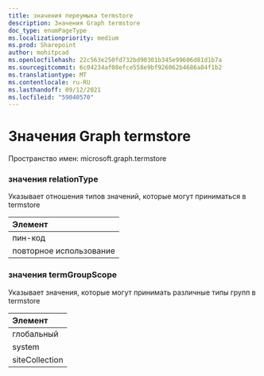 ```yaml
---
title: значения переумыка termstore
description: Значения Graph termstore
doc_type: enumPageType
ms.localizationpriority: medium
ms.prod: Sharepoint
author: mohitpcad
ms.openlocfilehash: 22c563e250fd732bd90301b345e99606d81d1b7a
ms.sourcegitcommit: 6c04234af08efce558e9bf926062b4686a84f1b2
ms.translationtype: MT
ms.contentlocale: ru-RU
ms.lasthandoff: 09/12/2021
ms.locfileid: "59040570"
---
```

# <a name="microsoft-graph-termstore-enumeration-values"></a>Значения Graph termstore

Пространство имен: microsoft.graph.termstore

### <a name="relationtype-values"></a>значения relationType

Указывает отношения типов значений, которые могут приниматься в termstore

|Элемент|
|:---|
|пин-код|
|повторное использование|

### <a name="termgroupscope-values"></a>значения termGroupScope

Указывает значения, которые могут принимать различные типы групп в termstore

|Элемент|
|:---|
|глобальный|
|system|
|siteCollection|

<!--
{
  "type": "#page.annotation",
  "namespace": "microsoft.graph.termstore"
}
-->


